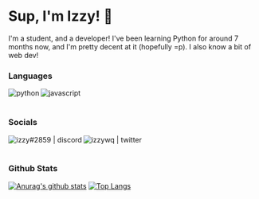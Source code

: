 # Sup, I'm Izzy! :wave:
I'm a student, and a developer! I've been learning Python for around 7 months now, and I'm pretty decent at it (hopefully =p). I also know a bit of web dev!


### Languages
<img align="left" alt="python" src="https://img.icons8.com/color/48/000000/python.png">
<img align="left" alt="javascript" src="https://img.icons8.com/color/48/000000/javascript.png">
<br>
<br>

### Socials
[<img align="left" alt="izzy#2859 | discord" src="https://img.icons8.com/ios-filled/48/000000/discord-logo.png"/>](https://discord.com/users/521872289231273994)
[<img align="left" alt="izzywq | twitter" src="https://img.icons8.com/48/000000/twitter.png">](https://twitter.com/izzywq)
<br>
<br>

### Github Stats
[![Anurag's github stats](https://github-readme-stats.vercel.app/api?username=izzy-q&show_icons=true&theme=buefy&count_private=true)](https://github.com/anuraghazra/github-readme-stats)
[![Top Langs](https://github-readme-stats.vercel.app/api/top-langs/?username=izzy-q&hide=powershell&theme=buefy&layout=compact)]()
